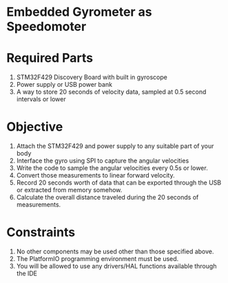 # Embedded Gyrometer as Speedomoter

# Required Parts
1. STM32F429 Discovery Board with built in gyroscope
2. Power supply or USB power bank
3. A way to store 20 seconds of velocity data, sampled at 0.5 second intervals or lower

# Objective
1. Attach the STM32F429 and power supply to any suitable part of your body
2. Interface the gyro using SPI to capture the angular velocities
3. Write the code to sample the angular velocities every 0.5s or lower.
4. Convert those measurements to linear forward velocity.
5. Record 20 seconds worth of data that can be exported through the USB or extracted from memory somehow.
6. Calculate the overall distance traveled during the 20 seconds of measurements.

# Constraints
1. No other components may be used other than those specified above. 
2. The PlatformIO programming environment must be used.
3. You will be allowed to use any drivers/HAL functions available through the IDE
